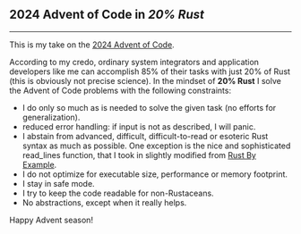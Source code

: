 ## 2024 Advent of Code in *20% Rust*
--------

This is my take on the [2024 Advent of Code](https://adventofcode.com/2024).

According to my credo, ordinary system integrators and application developers like me can accomplish 85% of their tasks with just 20% of Rust (this is obviously not precise science). In the mindset of **20% Rust** I solve the Advent of Code problems with the following constraints:

- I do only so much as is needed to solve the given task (no efforts for generalization).
- reduced error handling: if input is not as described, I will panic.
- I abstain from advanced, difficult, difficult-to-read or esoteric Rust syntax as much as possible. One exception is the nice and sophisticated read_lines function, that I took in slightly modified from [Rust By Example](https://doc.rust-lang.org/rust-by-example/std_misc/file/read_lines.html).
- I do not optimize for executable size, performance or memory footprint.
- I stay in safe mode.
- I try to keep the code readable for non-Rustaceans.
- No abstractions, except when it really helps.

Happy Advent season!